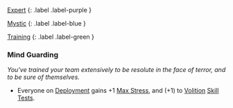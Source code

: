 
[Expert](Game/Advancement-List?Expert=true)
{: .label .label-purple }

[Mystic](Game/Mystic)
{: .label .label-blue }

[Training](Game/Advancement-List?Training=true)
{: .label .label-green }
### Mind Guarding
*You've trained your team extensively to be resolute in the face of terror, and to be sure of themselves.*
* Everyone on [Deployment](Deployment) gains +1 [Max Stress](Game/Additional-Attributes#Stress), and (+1) to [Volition](Game/Core/Spirit#Volition) [Skill Tests](Game/Core/Terminology#Skill%20Test).

